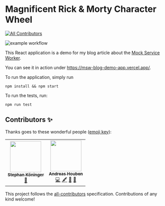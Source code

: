 # Magnificent Rick & Morty Character Wheel
<!-- ALL-CONTRIBUTORS-BADGE:START - Do not remove or modify this section -->
[![All Contributors](https://img.shields.io/badge/all_contributors-2-orange.svg?style=flat-square)](#contributors-)
<!-- ALL-CONTRIBUTORS-BADGE:END -->

![example workflow](https://github.com/andreashouben/msw-blog/actions/workflows/node.js.yml/badge.svg)

This React application is a demo for my blog article about the [Mock Service Worker](https://mswjs.io/).

You can see it in action under https://msw-blog-demo-app.vercel.app/.

To run the application, simply run

`npm install && npm start`

To run the tests, run:

`npm run test`
## Contributors ✨

Thanks goes to these wonderful people ([emoji key](https://allcontributors.org/docs/en/emoji-key)):

<!-- ALL-CONTRIBUTORS-LIST:START - Do not remove or modify this section -->
<!-- prettier-ignore-start -->
<!-- markdownlint-disable -->
<table>
  <tr>
    <td align="center"><a href="http://www.stekoe.de"><img src="https://avatars.githubusercontent.com/u/1809221?v=4?s=100" width="100px;" alt=""/><br /><sub><b>Stephan Köninger</b></sub></a><br /><a href="https://github.com/andreashouben/msw-blog/pulls?q=is%3Apr+reviewed-by%3ASteKoe" title="Reviewed Pull Requests">👀</a></td>
    <td align="center"><a href="https://github.com/andreashouben"><img src="https://avatars.githubusercontent.com/u/3708288?v=4?s=100" width="100px;" alt=""/><br /><sub><b>Andreas Houben</b></sub></a><br /><a href="https://github.com/andreashouben/msw-blog/commits?author=andreashouben" title="Code">💻</a> <a href="#content-andreashouben" title="Content">🖋</a> <a href="https://github.com/andreashouben/msw-blog/commits?author=andreashouben" title="Documentation">📖</a> <a href="#ideas-andreashouben" title="Ideas, Planning, & Feedback">🤔</a></td>
  </tr>
</table>

<!-- markdownlint-restore -->
<!-- prettier-ignore-end -->

<!-- ALL-CONTRIBUTORS-LIST:END -->

This project follows the [all-contributors](https://github.com/all-contributors/all-contributors) specification. Contributions of any kind welcome!